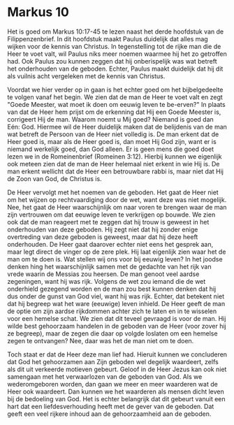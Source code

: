 # Markus 10

Het is goed om Markus 10:17-45 te lezen naast het derde hoofdstuk van de Filippenzenbrief. In dit hoofdstuk maakt Paulus duidelijk dat alles mag wijken voor de kennis van Christus. In tegenstelling tot de rijke man die de Heer te voet valt, wil Paulus niks meer noemen waarmee hij het zo getroffen had. Ook Paulus zou kunnen zeggen dat hij onberispelijk was wat betreft het onderhouden van de geboden. Echter, Paulus maakt duidelijk dat hij dit als vuilnis acht vergeleken met de kennis van Christus. 

Voordat we hier verder op in gaan is het echter goed om het bijbelgedeelte te volgen vanaf het begin. We zien dat de man de Heer te voet valt en zegt "Goede Meester, wat moet ik doen om eeuwig leven te be-erven?" In plaats van dat de Heer hem prijst om de erkenning dat Hij een Goede Meester is, corrigeert Hij de man. Waarom noemt u Mij goed? Niemand is goed dan Eén: God. Hiermee wil de Heer duidelijk maken dat de belijdenis van de man wat betreft de Persoon van de Heer niet volledig is. De man erkent dat de Heer goed is, maar als de Heer goed is, dan moet Hij God zijn, want er is niemand werkelijk goed, dan God alleen. Er is geen mens die goed doet lezen we in de Romeinenbrief (Romeinen 3:12). Hierbij kunnen we eigenlijk ook meteen zien dat de man de Heer helemaal niet erkent in wie Hij is. De man erkent wellicht dat de Heer een betrouwbare rabbi is, maar niet dat Hij de Zoon van God, de Christus is.

De Heer vervolgt met het noemen van de geboden. Het gaat de Heer niet om het wijzen op rechtvaardiging door de wet, want deze was niet mogelijk. Nee, het gaat de Heer waarschijnlijk om naar voren te brengen waar de man zijn vertrouwen om dat eeuwige leven te verkrijgen op bouwde. We zien ook dat de man reageert met te zeggen dat hij trouw is geweest in het onderhouden van deze geboden. Hij zegt niet dat hij zonder enige overtreding van deze geboden is geweest, maar dat hij deze heeft onderhouden. De Heer gaat daarover echter niet eens het gesprek aan, maar legt direct de vinger op de zere plek. Hij laat eigenlijk zien waar het de man om te doen is. Wat stellen wij ons voor bij eeuwig leven? In het joodse denken hing het waarschijnlijk samen met de gedachte van het rijk van vrede waarin de Messias zou heersen. De man genoot veel aardse zegeningen, want hij was rijk. Volgens de wet zou iemand die de wet onderhield gezegend worden en de man zou best kunnen denken dat hij dus onder de gunst van God viel, want hij was rijk. Echter, dat betekent niet dat hij begreep wat het ware (eeuwige) leven inhield. De Heer geeft de man de optie om zijn aardse rijkdommen achter zich te laten en in te wisselen voor een hemelse schat. We zien dat dit teveel gevraagd is voor de man. Hij wilde best gehoorzaam handelen in de geboden van de Heer (voor zover hij ze begreep), maar de zegen die daar op volgde loslaten om een hemelse zegen te ontvangen? Nee, daar was het de man niet om te doen. 

Toch staat er dat de Heer deze man lief had. Hieruit kunnen we concluderen dat God het gehoorzamen aan Zijn geboden wel degelijk waardeert, zelfs als dit uit verkeerde motieven gebeurt. Geloof in de Heer Jezus kan ook niet samengaan met het verwaarlozen van de geboden van God. Als we wederomgeboren worden, dan gaan we meer en meer waarderen wat de Heer ook waardeert. Dan kunnen we het waarderen als mensen dicht leven bij de bedoeling van God. Het is echter belangrijk dat dit gebeurt vanuit een hart dat een liefdesverhouding heeft met de gever van de geboden. Dat geeft een veel rijkere inhoud aan de gehoorzaamheid aan de geboden.

